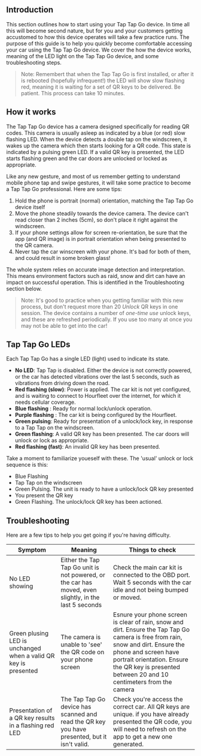 ## Introduction

This section outlines how to start using your Tap Tap Go device. In time all this will become second nature, but for you and your customers getting accustomed to how this device operates will take a few practice runs. The purpose of this guide is to help you quickly become comfortable accessing your car using the Tap Tap Go device. We cover the how the device works, meaning of the LED light on the Tap Tap Go device, and some troubleshooting steps.

>Note: Remembert that when the Tap Tap Go is first installed, or after it is rebooted (hopefully infrequent!) the LED will show slow flashing red, meaning it is waiting for a set of QR keys to be delivered. Be patient. This process can take 10 minutes.  

## How it works

The Tap Tap Go device has a camera designed specifically for reading QR codes. This camera is usually asleep as indicated by a blue (or red) slow flashing LED. When the device detects a double tap on the windscreen, it wakes up the camera which then starts looking for a QR code. This state is indicated by a pulsing green LED. If a valid QR key is presented, the LED starts flashing green and the car doors are unlocked or locked as appropriate.

Like any new gesture, and most of us remember getting to understand mobile phone tap and swipe gestures, it will take some practice to become a Tap Tap Go professional. Here are some tips:  
1. Hold the phone is portrait (normal) orientation, matching the Tap Tap Go device itself
2. Move the phone steadily towards the device camera. The device can't read closer than 2 inches (5cm), so don't place it right against the windscreen.
3. If your phone settings allow for screen re-orientation, be sure that the app (and QR image) is in portrait orientation when being presented to the QR camera.
4. Never tap the car winscreen with your phone. It's bad for both of them, and could result in some broken glass!  

The whole system relies on accurate image detection and interpretation. This means environment factors such as raid, snow and dirt can have an impact on successful operation. This is identified in the Troubleshooting section below.

> Note: It's good to practice when you getting familiar with this new process, but don't request more than 20 _Unlock_ QR keys in one session. The device contains a number of _one-time use_ unlock keys, and these are refreshed periodically. If you use too many at once you may not be able to get into the car!


## Tap Tap Go LEDs

Each Tap Tap Go has a single LED (light) used to indicate its state.

- **No LED**: Tap Tap is disabled. Either the device is not correctly powered, or the car has detected vibrations over the last 5 seconds, such as vibrations from driving down the road. 
- **Red flashing (slow)**: Power is applied. The car kit is not yet configured, and is waiting to connect to Hourfleet over the internet, for which it needs cellular coverage.
- **Blue flashing** : Ready for normal lock/unlock operation.
- **Purple flashing** : The car kit is being configured by the Hourfleet.
- **Green pulsing**: Ready for presentation of a unlock/lock key, in response to a Tap Tap on the windscreen.
- **Green flashing**: A valid QR key has been presented. The car doors will unlock or lock as appropriate.
- **Red flashing (fast)**: An invalid QR key has been presented.  

 Take a moment to familiarize youeself with these. The 'usual' unlock or lock sequence is this:
 - Blue Flashing
 - Tap Tap on the windscreen
 - Green Pulsing. The unit is ready to have a unlock/lock QR key presented
 - You present the QR key  
 - Green Flashing. The unlock/lock QR key has been actioned.

## Troubleshooting

Here are a few tips to help you get going if you're having difficulty.

Symptom | Meaning | Things to check
--- | --- | ---
No LED showing  | Either the Tap Tap Go unit is not powered, or the car has moved, even slightly, in the last 5 seconds | Check the main car kit is connected to the OBD port. Wait 5 seconds with the car idle and not being bumped or moved.
Green plusing LED is unchanged when a valid QR key is presented | The camera is unable to 'see' the QR code on your phone screen | Esnure your phone screen is clear of rain, snow and dirt. Ensure the Tap Tap Go camera is free from rain, snow and dirt. Ensure the phone and screen have portrait orientation. Ensure the QR key is presented between 20 and 10 centimeters from the camera
Presentation of a QR key results in a flashing red LED | The Tap Tap Go device has scanned and read the QR key you have presented, but it isn't valid. | Check you're access the correct car. All QR keys are unique. if you have already presented the QR code, you will need to refresh on the app to get a new one generated.
